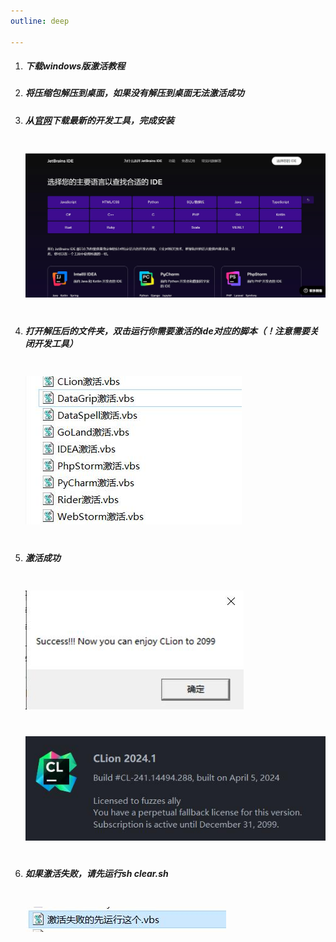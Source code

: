```yaml
---
outline: deep

---
```



1. ##### 下载windows版激活教程

2. ##### 将压缩包解压到桌面，如果没有解压到桌面无法激活成功

3. ##### 从[官网](https://www.jetbrains.com.cn/ides/#choose-your-ide)下载最新的开发工具，完成安装

   <img style="margin: 20px 0" src=".vitepress/public/download.jpg">

4. ##### 打开解压后的文件夹，双击运行你需要激活的ide对应的脚本（！注意需要关闭开发工具）

   <img style="margin: 20px 0" src=".vitepress/public/active.jpg">

5. ##### 激活成功

   <img style="margin: 20px 0" src=".vitepress/public/success.jpg">

   <img style="margin: 20px 0" src=".vitepress/public/success1.jpg">

6. ##### 如果激活失败，请先运行sh clear.sh

   <img style="margin: 20px 0" src=".vitepress/public/fail.jpg">